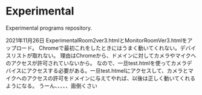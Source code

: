 # Experimental
Experimental programs repository.

2021年11月26日
ExperimentalRoom2ver3.htmlとMonitorRoomVer3.htmlをアップロード。
Chromeで最初これをしたときにはうまく動いてくれない。デバイスリストが取れない。
理由はChromeから、ドメインに対してカメラやマイクへのアクセスが許可されていないから。
なので、一旦test.htmlを使ってカメラデバイスにアクセスする必要がある。一旦test.htmelにアクセスして、カメラとマイクへのアクセスの許可をドメインに与えてやれば、以後は正しく動いてくれるようになる。
うーん、、、、、面倒くさい
